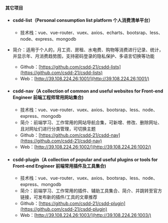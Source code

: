 #### **其它项目**

- #### **csdd-list（Personal consumption list platform 个人消费清单平台）**

  - 技术栈：vue、vue-router、vuex、axios、echarts、bootsrap、less、node、express、mongodb
- 简介：适用于个人的，月工资、房租、水电费、购物等消费进行记录、统计，并显示年、月消费趋势图，支持密码登录的隐私保护、多语言切换等功能
  - Github：[https://github.com/csdd-21/csdd-lists](https://github.com/csdd-21/csdd-lists)
  - Web：[http://39.108.224.26:1001/](http://39.108.224.26:1001/)

- #### **csdd-nav（A collection of common and useful websites for Front-end Engineer 前端工程师常用网站集合)**

  -  技术栈：vue、vue-router、vuex、axios、bootsrap、less、node、express、mongodb
  -  简介：前端学习、工作常用的网站导航合集，可新增、修改、删除网址、且对网址们进行分类管理，可切换主题
  - Github：[https://github.com/csdd-21/csdd-nav](https://github.com/csdd-21/csdd-nav)
  - Web：[http://39.108.224.26:1002/](http://39.108.224.26:1002/)

- #### **csdd-plugin（A collection of popular and useful plugins or tools for Front-end Engineer 前端常用插件及工具集合)**
  
  -  技术栈：vue、vue-router、vuex、axios、bootsrap、less、node、express、mongodb
  -  简介：前端学习、工作常用的插件、辅助工具集合、简介、并跳转至官方链接，可发布新的插件/工具的文章推荐
  -  Github：[https://github.com/csdd-21/csdd-plugin](https://github.com/csdd-21/csdd-plugin)
  -  Web：[http://39.108.224.26:1003/](http://39.108.224.26:1003/)


